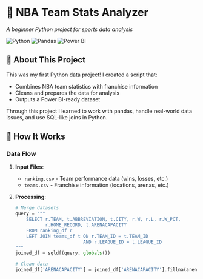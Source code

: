 # 🏀 NBA Team Stats Analyzer  
*A beginner Python project for sports data analysis*

![Python](https://img.shields.io/badge/python-3670A0?style=flat&logo=python&logoColor=ffdd54)
![Pandas](https://img.shields.io/badge/pandas-%23150458.svg?style=flat&logo=pandas&logoColor=white)
![Power BI](https://img.shields.io/badge/power_bi-F2C811?style=flat&logo=powerbi&logoColor=black)

## 📖 About This Project
This was my first Python data project! I created a script that:
- Combines NBA team statistics with franchise information
- Cleans and prepares the data for analysis
- Outputs a Power BI-ready dataset

Through this project I learned to work with pandas, handle real-world data issues, and use SQL-like joins in Python.

## 🔧 How It Works

### Data Flow
1. **Input Files**:
   - `ranking.csv` - Team performance data (wins, losses, etc.)
   - `teams.csv` - Franchise information (locations, arenas, etc.)

2. **Processing**:
   ```python
   # Merge datasets
   query = """
       SELECT r.TEAM, t.ABBREVIATION, t.CITY, r.W, r.L, r.W_PCT, 
              r.HOME_RECORD, t.ARENACAPACITY
       FROM ranking_df r
       LEFT JOIN teams_df t ON r.TEAM_ID = t.TEAM_ID 
                            AND r.LEAGUE_ID = t.LEAGUE_ID
   """
   joined_df = sqldf(query, globals())
   
   # Clean data
   joined_df['ARENACAPACITY'] = joined_df['ARENACAPACITY'].fillna(arena_avg)
